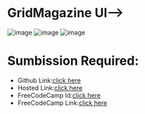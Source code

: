 # GridMagazine UI-->
![image](https://github.com/namishagurunani/GridMagazine/assets/126158413/aa099c38-59ed-4ce4-afb4-ba2de73c9336)
![image](https://github.com/namishagurunani/GridMagazine/assets/126158413/df1050a6-d01f-4d51-81c3-fc79119415ed)
![image](https://github.com/namishagurunani/GridMagazine/assets/126158413/760d3dfd-458f-44fc-8ced-757042d117cf)

# Sumbission Required:
- Github Link:[click here](https://github.com/namishagurunani/GridMagazine)
- Hosted Link:[click here](https://namishagurunani.github.io/GridMagazine/)
- FreeCodeCamp Id:[click here](https://www.freecodecamp.org/namisha_gurunani)
- FreeCodeCamp Link:[click here](https://www.freecodecamp.org/learn/2022/responsive-web-design/learn-css-grid-by-building-a-magazine/step-80)
